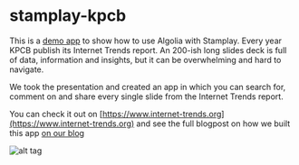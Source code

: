 # stamplay-kpcb

This is a [demo app](https://kpcb2015.stamplayapp.com/) to show how to use Algolia with Stamplay. 
Every year KPCB publish its Internet Trends report. An 200-ish long slides deck is full of data, information and insights, but it can be overwhelming and hard to navigate.

We took the presentation and created an app in which you can search for, comment on and share every single slide from the Internet Trends report.

You can check it out on [https://www.internet-trends.org](https://www.internet-trends.org) and see the full blogpost on how we built this app [on our blog](https://blog.stamplay.com/kpcb-internet-trends-reloaded-how-we-made-the-presentation-searchable-using-algolia-tutorial)

![alt tag](https://blog.stamplay.com/wp-content/uploads/2015/06/kpcb2015_05.png)



